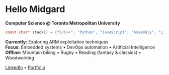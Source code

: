 # Hello Midgard
**Computer Science @ Toronto Metropolitan University**

```c
const char* stack[] = {"C/C++", "Python", "JavaScript", "Assembly", "Linux"};
```

**Currently:** Exploring ARM exploitation techniques  
**Focus:** Embedded systems • DevOps automation • Artificial Intelligence
**Offline:** Mountain biking • Rugby • Reading (fantasy & classics) • Woodworking

[LinkedIn](https://www.linkedin.com/in/bhavdeeparora/) • [Portfolio](https://bhavdeep.dev/)
